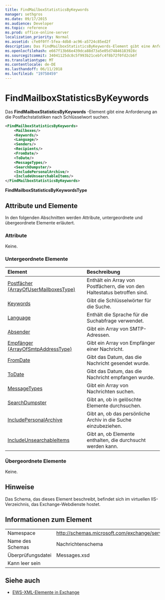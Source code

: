 ```yaml
---
title: FindMailboxStatisticsByKeywords
manager: sethgros
ms.date: 09/17/2015
ms.audience: Developer
ms.topic: reference
ms.prod: office-online-server
localization_priority: Normal
ms.assetid: cfe0f0ff-5fea-4db8-ac96-a5724c85ed2f
description: Das FindMailboxStatisticsByKeywords-Element gibt eine Anforderung an die Postfachstatistiken nach Schlüsselwort suchen.
ms.openlocfilehash: e667f13b66e439dca88d73a5e05d74846183928c
ms.sourcegitcommit: 34041125dc8c5f993b21cebfc4f8b72f0fd2cb6f
ms.translationtype: MT
ms.contentlocale: de-DE
ms.lasthandoff: 06/11/2018
ms.locfileid: "19758459"
---
```

# <a name="findmailboxstatisticsbykeywords"></a>FindMailboxStatisticsByKeywords

Das **FindMailboxStatisticsByKeywords** -Element gibt eine Anforderung an die Postfachstatistiken nach Schlüsselwort suchen. 
  
```XML
<FindMailboxStatisticsByKeywords>
    <Mailboxes/>
    <Keywords/>
    <Language/>
    <Senders/>
    <Recipients/>
    <FromDate/>
    <ToDate/>
    <MessageTypes/>
    <SearchDumpster/>
    <IncludePersonalArchive/>
    <IncludeUnsearchableItems/>
</FindMailboxStatisticsByKeywords>
```

 **FindMailboxStatisticsByKeywordsType**
## <a name="attributes-and-elements"></a>Attribute und Elemente

In den folgenden Abschnitten werden Attribute, untergeordnete und übergeordnete Elemente erläutert.
  
### <a name="attributes"></a>Attribute

Keine.
  
### <a name="child-elements"></a>Untergeordnete Elemente

|**Element**|**Beschreibung**|
|:-----|:-----|
|[Postfächer (ArrayOfUserMailboxesType)](mailboxes-arrayofusermailboxestype.md) <br/> |Enthält ein Array von Postfächern, die von den Haltestatus betroffen sind.  <br/> |
|[Keywords](keywords-ex15websvcsotherref.md) <br/> |Gibt die Schlüsselwörter für die Suche.  <br/> |
|[Language](language.md) <br/> |Enthält die Sprache für die Suchabfrage verwendet.  <br/> |
|[Absender](senders.md) <br/> |Gibt ein Array von SMTP-Adressen.  <br/> |
|[Empfänger (ArrayOfSmtpAddressType)](recipients-arrayofsmtpaddresstype.md) <br/> |Gibt ein Array von Empfänger einer Nachricht.  <br/> |
|[FromDate](fromdate.md) <br/> |Gibt das Datum, das die Nachricht gesendet wurde.  <br/> |
|[ToDate](todate.md) <br/> |Gibt das Datum, das die Nachricht empfangen wurde.  <br/> |
|[MessageTypes](messagetypes.md) <br/> |Gibt ein Array von Nachrichten suchen.  <br/> |
|[SearchDumpster](searchdumpster.md) <br/> |Gibt an, ob in gelöschte Elemente durchsuchen.  <br/> |
|[IncludePersonalArchive](includepersonalarchive.md) <br/> |Gibt an, ob das persönliche Archiv in die Suche einzubeziehen.  <br/> |
|[IncludeUnsearchableItems](includeunsearchableitems.md) <br/> |Gibt an, ob Elemente enthalten, die durchsucht werden kann.  <br/> |
   
### <a name="parent-elements"></a>Übergeordnete Elemente

Keine.
  
## <a name="remarks"></a>Hinweise

Das Schema, das dieses Element beschreibt, befindet sich im virtuellen IIS-Verzeichnis, das Exchange-Webdienste hostet.
  
## <a name="element-information"></a>Informationen zum Element

|||
|:-----|:-----|
|Namespace  <br/> |http://schemas.microsoft.com/exchange/services/2006/messages  <br/> |
|Name des Schemas  <br/> |Nachrichtenschema  <br/> |
|Überprüfungsdatei  <br/> |Messages.xsd  <br/> |
|Kann leer sein  <br/> ||
   
## <a name="see-also"></a>Siehe auch



- [EWS-XML-Elemente in Exchange](ews-xml-elements-in-exchange.md)


